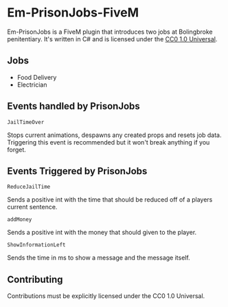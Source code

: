 # Em-PrisonJobs-FiveM

Em-PrisonJobs is a FiveM plugin that introduces two jobs at Bolingbroke penitentiary. It's written in C# and is licensed under the [CC0 1.0 Universal](https://creativecommons.org/publicdomain/zero/1.0/).

## Jobs

- Food Delivery
- Electrician

## Events handled by PrisonJobs

`JailTimeOver`

Stops current animations, despawns any created props and resets job data. Triggering this event is recommended but it won't break anything if you forget.

## Events Triggered by PrisonJobs

`ReduceJailTime`

Sends a positive int with the time that should be reduced off of a players current sentence.

`addMoney`

Sends a positive int with the money that should given to the player.

`ShowInformationLeft`

Sends the time in ms to show a message and the message itself.

## Contributing

Contributions must be explicitly licensed under the CC0 1.0 Universal.